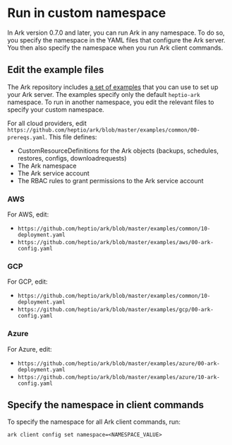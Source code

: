 # Run in custom namespace

In Ark version 0.7.0 and later, you can run Ark in any namespace. To do so, you specify the namespace in the YAML files that configure the Ark server. You then also specify the namespace when you run Ark client commands.

## Edit the example files

The Ark repository includes [a set of examples][0] that you can use to set up your Ark server. The examples specify only the default `heptio-ark` namespace. To run in another namespace, you edit the relevant files to specify your custom namespace.

For all cloud providers, edit `https://github.com/heptio/ark/blob/master/examples/common/00-prereqs.yaml`. This file defines:

* CustomResourceDefinitions for the Ark objects (backups, schedules, restores, configs, downloadrequests)
* The Ark namespace
* The Ark service account
* The RBAC rules to grant permissions to the Ark service account


### AWS

For AWS, edit:

* `https://github.com/heptio/ark/blob/master/examples/common/10-deployment.yaml`
* `https://github.com/heptio/ark/blob/master/examples/aws/00-ark-config.yaml`


### GCP

For GCP, edit:

* `https://github.com/heptio/ark/blob/master/examples/common/10-deployment.yaml`
* `https://github.com/heptio/ark/blob/master/examples/gcp/00-ark-config.yaml`


### Azure

For Azure, edit:

* `https://github.com/heptio/ark/blob/master/examples/azure/00-ark-deployment.yaml`
* `https://github.com/heptio/ark/blob/master/examples/azure/10-ark-config.yaml`


## Specify the namespace in client commands

To specify the namespace for all Ark client commands, run:

```
ark client config set namespace=<NAMESPACE_VALUE>
```



[0]: https://github.com/heptio/ark/tree/master/examples